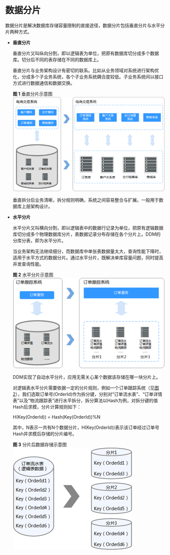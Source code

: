 # 数据分片<a name="ddm_01_0008"></a>

数据分片是解决数据库存储容量限制的直接途径，数据分片包括垂直分片与水平分片两种方式。

-   **垂直分片**

    垂直分片又叫纵向分割，即以逻辑表为单位，把原有数据库切分成多个数据库。切分后不同的表存储在不同的数据库上。

    垂直分片与业务架构设计有密切的联系。比如从业务领域对系统进行架构优化，分成多个子业务系统，各个子业务系统耦合度较低。子业务系统间以接口方式进行数据通信和数据交换。

    **图 1**  垂直分片示意图<a name="fig418113110386"></a>  
    ![](figures/垂直分片示意图.png "垂直分片示意图")

    垂直拆分后业务清晰，拆分规则明确，系统之间容易整合与扩展。一般用于数据库上层架构设计。

-   **水平分片**

    水平分片又叫横向分割，即以逻辑表中的数据行记录为单位，把原有逻辑数据库切分成多个物理数据库分片，表数据记录分布存储在各个分片上。DDM的分库分表，即为水平分片。

    当业务架构无法继续细分，而数据库中单张表数据量太大，查询性能下降时，适用于水平方式的数据分片。通过水平分片，既解决单库容量问题，同时提高并发查询性能。

    **图 2**  水平分片示意图<a name="fig1142416497394"></a>  
    ![](figures/水平分片示意图.png "水平分片示意图")

    DDM实现了自动水平分片，应用无需关心某个数据该存储在哪一块分片上。

    对逻辑表水平分片需要依据一定的分片规则，例如一个订单跟踪系统（见[图2](#fig1142416497394)），我们选取订单号\(OrderId\)作为拆分键，分别对“订单流水表”、“订单详情表”以及“物流跟踪表”进行水平拆分，拆分算法以Hash为例，对拆分键的值Hash后求模，分片计算规则如下：

    H\(Key\(OrderId\)\) = Hash\(Key\(OrderId\)\)%N

    其中，N表示一共有N个数据分片，H\(Key\(OrderId\)\)表示该订单经过订单号Hash并求模后存储的分片编号。

    **图 3**  分片后数据存储示意图<a name="fig7739209105"></a>  
    ![](figures/分片后数据存储示意图.png "分片后数据存储示意图")


